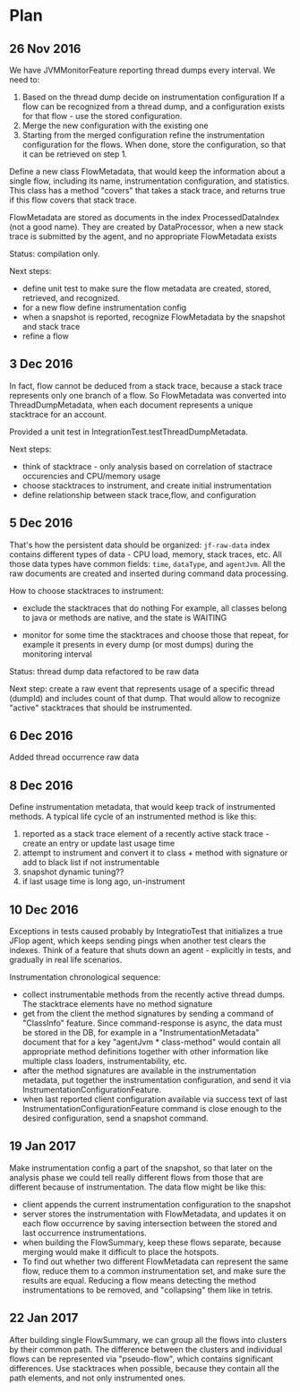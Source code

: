# Plan

## 26 Nov 2016
We have JVMMonitorFeature reporting thread dumps every interval.
We need to:
 
 1. Based on the thread dump decide on instrumentation configuration
    If a flow can be recognized from a thread dump, and a configuration exists for that flow - use the stored configuration.   
 2. Merge the new configuration with the existing one
 3. Starting from the merged configuration refine the instrumentation configuration for the flows.
    When done, store the configuration, so that it can be retrieved on step 1.
    
Define a new class FlowMetadata, that would keep the information about a single flow, including its name, instrumentation configuration, and statistics.
This class has a method "covers" that takes a stack trace, and returns true if this flow covers that stack trace.

FlowMetadata are stored as documents in the index ProcessedDataIndex (not a good name).
They are created by DataProcessor, when a new stack trace is submitted by the agent, and no appropriate FlowMetadata exists

Status: compilation only.

Next steps: 

* define unit test to make sure the flow metadata are created, stored, retrieved, and recognized.
* for a new flow define instrumentation config
* when a snapshot is reported, recognize FlowMetadata by the snapshot and stack trace
* refine a flow

## 3 Dec 2016

In fact, flow cannot be deduced from a stack trace, because a stack trace represents only one branch of a flow.
So FlowMetadata was converted into ThreadDumpMetadata, when each document represents a unique stacktrace for an account. 

Provided a unit test in IntegrationTest.testThreadDumpMetadata.
  
Next steps:

* think of stacktrace - only analysis based on correlation of stactrace occurencies and CPU/memory usage
* choose stacktraces to instrument, and create initial instrumentation
* define relationship between stack trace,flow, and configuration
    
## 5 Dec 2016 
    
That's how the persistent data should be organized:
`jf-raw-data` index contains different types of data - CPU load, memory, stack traces, etc. All those data types have common fields: 
`time`, `dataType`, and `agentJvm`. All the raw documents are created and inserted during command data processing.
    
How to choose stacktraces to instrument:

* exclude the stacktraces that do nothing
 For example, all classes belong to java or methods are native, and the state is WAITING
 
* monitor for some time the stacktraces and choose those that repeat, 
for example it presents in every dump (or most dumps) during the monitoring interval  

Status: thread dump data refactored to be raw data

Next step: 
create a raw event that represents usage of a specific thread (dumpId) and includes count of that dump.
That would allow to recognize "active" stacktraces that should be instrumented.

## 6 Dec 2016

Added thread occurrence raw data

## 8 Dec 2016

Define instrumentation metadata, that would keep track of instrumented methods.
A typical life cycle of an instrumented method is like this:

1. reported as a stack trace element of a recently active stack trace - create an entry or update last usage time
2. attempt to instrument and convert it to class + method with signature or add to black list if not instrumentable
3. snapshot dynamic tuning??
4. if last usage time is long ago, un-instrument
 
## 10 Dec 2016

Exceptions in tests caused probably by IntegratioTest that initializes a true JFlop agent, which keeps sending pings when another test clears the indexes.
Think of a feature that shuts down an agent - explicitly in tests, and gradually in real life scenarios.

Instrumentation chronological sequence:

* collect instrumentable methods from the recently active thread dumps. The stacktrace elements have no method signature
* get from the client the method signatures by sending a command of "ClassInfo" feature.
  Since command-response is async, the data must be stored in the DB, for example in a "InstrumentationMetadata" document that
  for a key "agentJvm * class-method" would contain all appropriate method definitions together with other information 
  like multiple class loaders, instrumentability, etc.
* after the method signatures are available in the instrumentation metadata, put together the instrumentation configuration, 
  and send it via InstrumentationConfigurationFeature.
* when last reported client configuration available via success text of last InstrumentationConfigurationFeature command 
  is close enough to the desired configuration, send a snapshot command.

## 19 Jan 2017

 Make instrumentation config a part of the snapshot, so that later on the analysis phase we could tell really different flows
 from those that are different because of instrumentation.
 The data flow might be like this:

 * client appends the current instrumentation configuration to the snapshot
 * server stores the instrumentation with FlowMetadata, and updates it on each flow occurrence
   by saving intersection between the stored and last occurrence instrumentations.
 * when building the FlowSummary, keep these flows separate, because merging would make it difficult to place the hotspots.
 * To find out whether two different FlowMetadata can represent the same flow,
   reduce them to a common instrumentation set, and make sure the results are equal.
   Reducing a flow means detecting the method instrumentations to be removed, and "collapsing" them like in tetris.

## 22 Jan 2017

 After building single FlowSummary, we can group all the flows into clusters by their common path.
 The difference between the clusters and individual flows can be represented via "pseudo-flow", which contains significant differences.
 Use stacktraces when possible, because they contain all the path elements, and not only instrumented ones.


